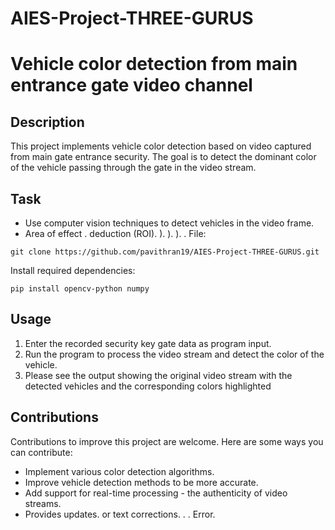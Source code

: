 # AIES-Project-THREE-GURUS
# Vehicle color detection from main entrance gate video channel
## Description

This project implements vehicle color detection based on video captured from main gate entrance security. The goal is to detect the dominant color of the vehicle passing through the gate in the video stream.

## Task
- Use computer vision techniques to detect vehicles in the video frame.
- Area of ​​effect . deduction (ROI). ). ). ). . File:
```
git clone https://github.com/pavithran19/AIES-Project-THREE-GURUS.git
```
 Install required dependencies:

```
pip install opencv-python numpy
````
## Usage
1. Enter the recorded security key gate data as program input.
2. Run the program to process the video stream and detect the color of the vehicle.
3. Please see the output showing the original video stream with the detected vehicles and the corresponding colors highlighted

## Contributions
Contributions to improve this project are welcome. Here are some ways you can contribute:
- Implement various color detection algorithms.
- Improve vehicle detection methods to be more accurate.
- Add support for real-time processing - the authenticity of video streams.
- Provides updates. or text corrections. . . Error.
  
